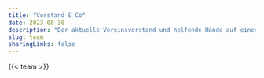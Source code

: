 ```yaml
---
title: "Vorstand & Co"
date: 2023-08-30
description: "Der aktuelle Vereinsvorstand und helfende Hände auf einen Blick mit Kontaktmöglichkeiten für unsere verschiedenen Vereinsbereiche."
slug: team
sharingLinks: false
---
```



{{< team >}}